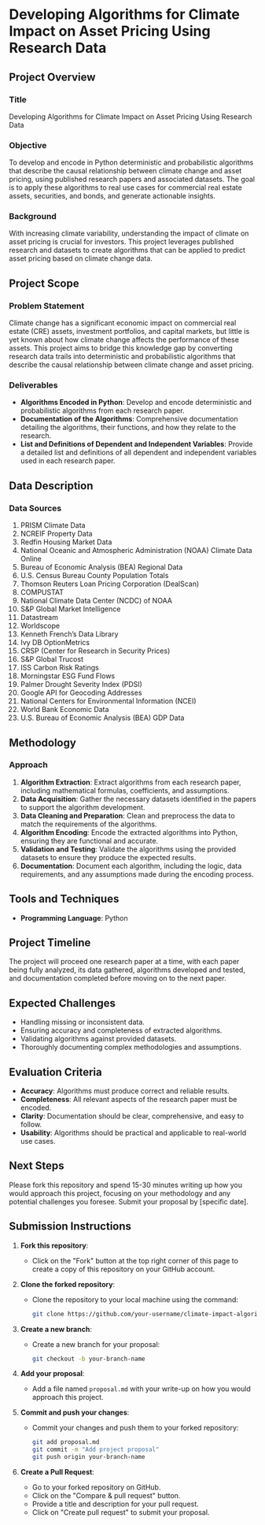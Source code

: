 # Developing Algorithms for Climate Impact on Asset Pricing Using Research Data

## Project Overview

### Title
Developing Algorithms for Climate Impact on Asset Pricing Using Research Data

### Objective
To develop and encode in Python deterministic and probabilistic algorithms that describe the causal relationship between climate change and asset pricing, using published research papers and associated datasets. The goal is to apply these algorithms to real use cases for commercial real estate assets, securities, and bonds, and generate actionable insights.

### Background
With increasing climate variability, understanding the impact of climate on asset pricing is crucial for investors. This project leverages published research and datasets to create algorithms that can be applied to predict asset pricing based on climate change data.

## Project Scope

### Problem Statement
Climate change has a significant economic impact on commercial real estate (CRE) assets, investment portfolios, and capital markets, but little is yet known about how climate change affects the performance of these assets. This project aims to bridge this knowledge gap by converting research data trails into deterministic and probabilistic algorithms that describe the causal relationship between climate change and asset pricing.

### Deliverables
- **Algorithms Encoded in Python**: Develop and encode deterministic and probabilistic algorithms from each research paper.
- **Documentation of the Algorithms**: Comprehensive documentation detailing the algorithms, their functions, and how they relate to the research.
- **List and Definitions of Dependent and Independent Variables**: Provide a detailed list and definitions of all dependent and independent variables used in each research paper.

## Data Description

### Data Sources
1. PRISM Climate Data
2. NCREIF Property Data
3. Redfin Housing Market Data
4. National Oceanic and Atmospheric Administration (NOAA) Climate Data Online
5. Bureau of Economic Analysis (BEA) Regional Data
6. U.S. Census Bureau County Population Totals
7. Thomson Reuters Loan Pricing Corporation (DealScan)
8. COMPUSTAT
9. National Climate Data Center (NCDC) of NOAA
10. S&P Global Market Intelligence
11. Datastream
12. Worldscope
13. Kenneth French’s Data Library
14. Ivy DB OptionMetrics
15. CRSP (Center for Research in Security Prices)
16. S&P Global Trucost
17. ISS Carbon Risk Ratings
18. Morningstar ESG Fund Flows
19. Palmer Drought Severity Index (PDSI)
20. Google API for Geocoding Addresses
21. National Centers for Environmental Information (NCEI)
22. World Bank Economic Data
23. U.S. Bureau of Economic Analysis (BEA) GDP Data

## Methodology

### Approach
1. **Algorithm Extraction**: Extract algorithms from each research paper, including mathematical formulas, coefficients, and assumptions.
2. **Data Acquisition**: Gather the necessary datasets identified in the papers to support the algorithm development.
3. **Data Cleaning and Preparation**: Clean and preprocess the data to match the requirements of the algorithms.
4. **Algorithm Encoding**: Encode the extracted algorithms into Python, ensuring they are functional and accurate.
5. **Validation and Testing**: Validate the algorithms using the provided datasets to ensure they produce the expected results.
6. **Documentation**: Document each algorithm, including the logic, data requirements, and any assumptions made during the encoding process.

## Tools and Techniques

- **Programming Language**: Python

## Project Timeline

The project will proceed one research paper at a time, with each paper being fully analyzed, its data gathered, algorithms developed and tested, and documentation completed before moving on to the next paper.

## Expected Challenges

- Handling missing or inconsistent data.
- Ensuring accuracy and completeness of extracted algorithms.
- Validating algorithms against provided datasets.
- Thoroughly documenting complex methodologies and assumptions.

## Evaluation Criteria

- **Accuracy**: Algorithms must produce correct and reliable results.
- **Completeness**: All relevant aspects of the research paper must be encoded.
- **Clarity**: Documentation should be clear, comprehensive, and easy to follow.
- **Usability**: Algorithms should be practical and applicable to real-world use cases.

## Next Steps

Please fork this repository and spend 15-30 minutes writing up how you would approach this project, focusing on your methodology and any potential challenges you foresee. Submit your proposal by [specific date].


## Submission Instructions

1. **Fork this repository**:
   - Click on the "Fork" button at the top right corner of this page to create a copy of this repository on your GitHub account.

2. **Clone the forked repository**:
   - Clone the repository to your local machine using the command:
     ```bash
     git clone https://github.com/your-username/climate-impact-algorithms.git
     ```

3. **Create a new branch**:
   - Create a new branch for your proposal:
     ```bash
     git checkout -b your-branch-name
     ```

4. **Add your proposal**:
   - Add a file named `proposal.md` with your write-up on how you would approach this project.

5. **Commit and push your changes**:
   - Commit your changes and push them to your forked repository:
     ```bash
     git add proposal.md
     git commit -m "Add project proposal"
     git push origin your-branch-name
     ```

6. **Create a Pull Request**:
   - Go to your forked repository on GitHub.
   - Click on the "Compare & pull request" button.
   - Provide a title and description for your pull request.
   - Click on "Create pull request" to submit your proposal.
